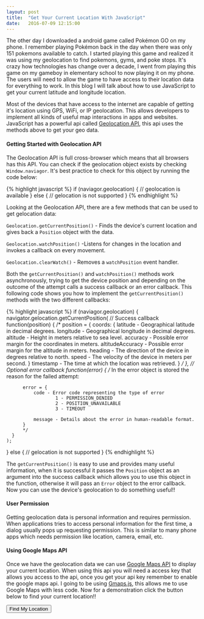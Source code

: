 ```yaml
---
layout: post
title:  "Get Your Current Location With JavaScript"
date:   2016-07-09 12:15:00
---
```

The other day I downloaded a android game called Pokémon GO on my phone. I remember playing Pokémon back in the day when there was only 151 pokemons available to catch. I started playing this game and realized it was using my geolocation to find pokemons, gyms, and poke stops. It's crazy how technologies has change over a decade, I went from playing this game on my gameboy in elementary school to now playing it on my phone. The users will need to allow the game to have access to their location data for everything to work. In this blog I will talk about how to use JavaScript to get your current latitude and longitude location.  

Most of the devices that have access to the internet are capable of getting it's location using GPS, WiFi, or IP geolocation. This allows developers to implement all kinds of useful map interactions in apps and websites. JavaScript has a powerful api called <a href="https://developer.mozilla.org/en-US/docs/Web/API/Geolocation" target="_blank">Geolocation API</a>, this api uses the methods above to get your geo data.

#### Getting Started with Geolocation API

The Geolocation API is full cross-browser which means that all browsers has this API. You can check if the geolocation object exists by checking `Window.naviagor`. It's best practice to check for this object by running the code below:

{% highlight javascript %}
  if (naviagor.geolocation) {
    // geolocation is available
  }
  else {
    // gelocation is not supported
  }
{% endhighlight %}

Looking at the Geolocation API, there are a few methods that can be used to get gelocation data:

`Geolocation.getCurrentPosition()` - Finds the device's current location and gives back a `Position` object with the data.

`Geolocation.watchPosition()` -Listens for changes in the location and invokes a callback on every movement.

`Geolocation.clearWatch()` - Removes a `watchPosition` event handler.

Both the `getCurrentPosition()` and `watchPosition()` methods work asynchronously, trying to get the device position and depending on the outcome of the attempt calls a success callback or an error callback. This following code shows you how to implement the `getCurrentPosition()` methods with the two different callbacks:

{% highlight javascript %}
  if (naviagor.geolocation) {
    navigator.gelocation.getCurrentPosition(
      // Success callback
      function(position) {
        /*
        position = {
            coords: {
                latitude - Geographical latitude in decimal degrees.
                longitude - Geographical longitude in decimal degrees. 
                altitude - Height in meters relative to sea level.
                accuracy - Possible error margin for the coordinates in meters. 
                altitudeAccuracy - Possible error margin for the altitude in meters. 
                heading - The direction of the device in degrees relative to north. 
                speed - The velocity of the device in meters per second.
            }
            timestamp - The time at which the location was retrieved.
        }
        */
      },
      // Optional error callback
      function(error) {
          /* 
          In the error object is stored the reason for the failed attempt:

          error = {
              code - Error code representing the type of error 
                      1 - PERMISSION_DENIED
                      2 - POSITION_UNAVAILABLE
                      3 - TIMEOUT

              message - Details about the error in human-readable format.
          }
          */
      }
    );
  }
  else {
    // gelocation is not supported
  }
{% endhighlight %}

The `getCurrentPosition()` is easy to use and provides many useful information, when it is successful it passes the `Position` object as an argument into the success callback which allows you to use this object in the function, otherwise it will pass an `Error` object to the error callback. Now you can use the device's geolocation to do something useful!!

#### User Permission

Getting geolocation data is personal information and requires permission. When applications tries to access personal information for the first time, a dialog usually pops up requesting permission. This is similar to many phone apps which needs permission like location, camera, email, etc.

#### Using Google Maps API

Once we have the geolocation data we can use <a href="https://developers.google.com/maps/" target="_blank">Google Maps API</a> to display your current location. When using this api you will need a access key that allows you access to the api, once you get your api key remember to enable the google maps api. I going to be using <a href="https://hpneo.github.io/gmaps/" target="_blank">Gmaps.js</a>, this allows me to use Google Maps with less code. Now for a demonstration click the button below to find your current location!!

<button type="button" class="find-me btn btn-info btn-block" style="margin: 0 auto;">Find My Location</button>

<div id="map" style="height:50vh;width:100%;"></div>


<script src="https://maps.google.com/maps/api/js?key=AIzaSyAZhjK4Uio-T1ZkADdweo1uxHC9jRUYEM0"></script>
<script>
  function displayLocation(position) {
    var map = new GMaps({
      el: '#map',
      lat: position.coords.latitude,
      lng: position.coords.longitude
    });

    map.addMarker({
      lat: position.coords.latitude,
      lng: position.coords.longitude
    });
  }

  function displayError(error) {
    var errors = ["Unknown error", "Permission denied by user", "Position not available", "Timeout error"];
    var message = errors[error.code];
    console.warn("Error in getting your location: " + message, error.message);
  }

  window.onload = function() {
    var findMeButton = $('.find-me');
    var map = $('#map');
    map.hide();
    if (navigator.geolocation) {
      findMeButton.on('click', function(e) {
        navigator.geolocation.getCurrentPosition(displayLocation, displayError);
        map.show();
      });
    } else {
      alert("Sorry, this browser doesn't support geolocation!");
    }
    
  }
</script>